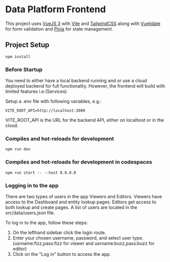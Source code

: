# Data Platform Frontend

This project uses [VueJS 3](https://vuejs.org/) with [Vite](https://vitejs.dev/) and [TailwindCSS](https://tailwindcss.com/) along with [Vuelidate](https://vuelidate-next.netlify.app/) for form validation and [Pinia](https://pinia.vuejs.org/) for state management.

## Project Setup

    npm install

### Before Startup
You need to either have a local backend running and or use a cloud deployed backend for full functionality. However, the frontend will build with limited features i.e.(Services) 

Setup a .env file with following variables, e.g.:

    VITE_ROOT_API=http://localhost:3000

VITE_ROOT_API is the URL for the backend API, either on localhost or in the cloud.
### Compiles and hot-reloads for development

    npm run dev

### Compiles and hot-reloads for development in codespaces 

    npm run start -- --host 0.0.0.0

### Logging in to the app

There are two types of users in the app Viewers and Editors. Viewers have access to the Dashboard and entity lookup pages. Editors get access to both lookup and create pages. A list of users are located in the src/data/users.json file.

To log in to the app, follow these steps:

1. On the lefthand sidebar click the login route.
2. Enter your chosen username, password, and select user type.(usrname:fizz,pass:fizz for viewer and usrname:buzz,pass:buzz for editor)
3. Click on the "Log in" button to access the app.
